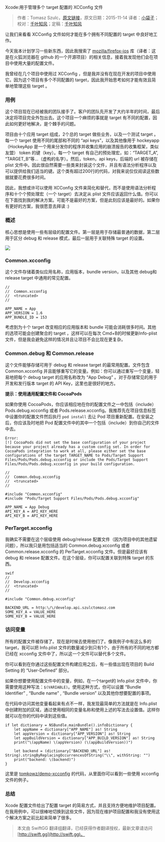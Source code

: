 Xcode:用于管理多个 target 配置的 XCConfig 文件

> 作者：Tomasz Szulc，[原文链接](http://szulctomasz.com/xcode-xcconfig-files-for-managing-targets-configurations/)，原文日期：2015-11-14
> 译者：[小袋子](http://daizi.me)；校对：[千叶知风](http://weibo.com/xiaoxxiao)；定稿：[千叶知风](http://weibo.com/xiaoxxiao)
  









让我们来看看 XCConfig 文件如何才能在多个拥有不同配置的 target 中良好地工作。

今天我本计划学习一些新东西，因此我搜索了 [mozilla/firefox-ios](https://github.com/mozilla/firefox-ios) 库（译者：这是在火狐浏览器在 github 的一个开源项目）的相关信息，接着我发现他们会在项目中使用大量的配置文件。



我曾经在几个项目中使用过 XCConfig ，但是我并没有在现在开发的项目中使用它。因为这个项目有多个不同配置的 target，因此我开始思考如何才能有效且简单地管理这些 target 。

### 用例

这个项目现在已经被我的团队接手了。客户的团队先开发了大约半年的时间，最后决定将项目完全外包出去。这个项目一个麻烦的事就是 target 有不同的配置，因此如何更好地解决，是个棘手的问题。

项目由十个应用 target 组成，2个总的 target 做些业务，以及一个测试 target 。每一个 target 使用不同的尾部和不同的 “api keys”，以及其他像用于 hockeyapp（HockeyApp 是一个用来分发你的程序并收集应用的崩溃报告的收集框架，类似友盟） token 的键（key）。每一个 target 有自己的预处理宏，如：“TARGET_A”, “TARGET_B”等...（虚构的名字）。然后，token，api keys，后端的 url 被存储在 plist 文件中。因此很自然需要一些类来封装这个文件，并且有语法分析程序以及可以提供给我们适当的键。这个类有超过200行的代码，对我来说仅仅阅读这些数据就要花费很多时间。

因此，我想或许可以使用 XCConfig 文件来简化和替代，而不是使用语法分析程序和十个个预处理宏（一个 target）去决定从 plist 文件应该返回什么值。你可以在下面找到我的解决方案。可能不是最好的方案，但是此刻应该是最好的。如果你有更好的方案，我很愿意去拜读 :)

### 概述

核心思想是使用一些有层级的配置文件。第一层是用于存储最普通的数据，第二层用于区分 debug 和 release 模式，最后一层用于关联特殊 target 的设置。

![](http://swift.gg/img/articles/xcode-xcconfig-files-for-managing-targets-configurations/diagram_1.png1449449060.446657)

### Common.xcconfig

这个文件存储着类似应用名称，应用版本，bundle version，以及其他 debug和 release target 中通用的常见配置。

    
    //
    //  Common.xcconfig
    //  <truncated>
    //
    
    APP_NAME = App
    APP_VERSION = 1.6
    APP_BUNDLE_ID = 153

考虑到为十个 target 改变相应的应用版本和 bundle 可能会消耗很多时间。其他的选项可能会创建聚合的 target ，这样可以在每次 Cmd+B的时候更新Info-plist 文件，但是我会避免这样的情况并且让项目不会比现在更复杂。

### Common.debug 和 Common.release

这个文件能够存储可用于 debug 和 release target 的最常用配置。文件包含 Common.xcconfig 并且能够重写它的变量。例如：你可以通过重写一个变量，轻易地把每个 debug target 的应用名称改为 “App Debug” 。对于存储常见的用于开发和发行版本 target 的 API Key，这里也是很好的地方。

**提示：使用通用配置文件和 CocoaPods**

如果你使用 CocoaPods，你应该相应地在你的配置文件之一中包括（include）Pods.debug.xcconfig 或者 Pods.release.xcconfig。我推荐先在项目信息标签中设置你的配置文件然后执行 `pod install` 去让 Pod 项目重新配置。在安装之后，你应该及时地把 Pod 配置文件中的其中一个包括（include）到你自己的文件中去。

    
    Error:
    [!] CocoaPods did not set the base configuration of your project because your project already has a custom config set. In order for CocoaPods integration to work at all, please either set the base configurations of the target TARGET_NAME to Pods/Target Support Files/Pods/Pods.debug.xcconfig or include the Pods/Target Support Files/Pods/Pods.debug.xcconfig in your build configuration.

    //
    //  Common.debug.xcconfig
    //  <truncated>
    //
    
    #include "Common.xcconfig"
    #include "Pods/Target Support Files/Pods/Pods.debug.xcconfig"
    
    APP_NAME = App Debug
    API_KEY_A = API_KEY_HERE
    API_KEY_B = API_KEY_HERE

### PerTarget.xcconfig

我确实不需要在这个层级使用 debug/release 配置文件（因为项目中的其他遗留问题），所以我只是用包括适当的 Common.debug.xcconfig 或者 Common.release.xcconfig 的 PerTarget.xcconfig 文件。但是最好应该有 debug 和 release 配置文件。在这个层级，你可以配置关联到特殊 target 的东西。

    swif
    //
    //  Develop.xcconfig
    //  <truncated>
    //
    
    #include "Common.debug.xcconfig"
    
    BACKEND_URL = http:\/\/develop.api.szulctomasz.com
    SOME_KEY_A = VALUE_HERE
    SOME_KEY_B = VALUE_HERE

### 访问变量

所有的配置文件被存储了。现在是时候去使用他们了。像我例子中有这么多的 target，我可以把 Info.plist 文件的数量减少到只有1个，由于所有的不同的地方都已经在 xcconfig 文件中了，所以这一个文件可以替代多个文件。

你可以看到在你通过这些配置文件构建应用之后，有一些值出现在项目的 Build Setting 的 “User-Defined” 部分。

如果你想要使用配置文件中的变量，例如，在一个target的 Info.plist 文件中，你需要使用这种写法：`$(VARIABLE)`。使用这种方式，你可以设置 “Bundle Identifier” , “Bundle name” , “Bundle version” 以及其他你想要配置的事项。

在代码中访问其他变量看起来有点不一样，我发现最简单的方法就是在 Info.plist 中创建附加的区域，通过使用相同的变量名称和使用上述的写法去设置值。这样你就可以在你的代码中读到这些值。

    
    if let dictionary = NSBundle.mainBundle().infoDictionary {
        let appName = dictionary["APP_NAME"] as! String
        let appVersion = dictionary["APP_VERSION"] as! String
        let appBuildVersion = dictionary["APP_BUILD_VERSION"] as! String
        print("\(appName) \(appVersion) (\(appBuildVersion))")
    
        let backend = (dictionary["BACKEND_URL"] as! String).stringByReplacingOccurrencesOfString("\\", withString: "")
        print("backend: \(backend)")
    }

这里是 [tomkowz/demo-xcconfig](https://github.com/tomkowz/demo-xcconfig) 的代码，从里面你可以看到一些使用 xcconfig 文件的例子。

### 总结

Xcode 配置文件给出了配置 target 的简易方式，并且支持方便地维护项目配置。在我用例中，可以很棒地切换到这些文件，因为现在维护项目配置和我没有使用这个解决方案之前比起来简单了很多。
> 本文由 SwiftGG 翻译组翻译，已经获得作者翻译授权，最新文章请访问 [http://swift.gg](http://swift.gg)。